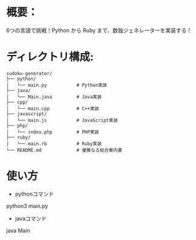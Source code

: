 # 概要：
6つの言語で挑戦！Python から Ruby まで、数独ジェネレーターを実装する！

# ディレクトリ構成:
```
sudoku-generator/
├── python/
│   └── main.py           # Python実装
├── java/
│   └── Main.java         # Java実装
├── cpp/
│   └── main.cpp          # C++実装
├── javascript/
│   └── main.js           # JavaScript実装
├── php/
│   └── index.php         # PHP実装
├── ruby/
│   └── main.rb           # Ruby実装
└── README.md             # 優雅なる総合案内書
```

# 使い方
- pythonコマンド

python3 main.py

- javaコマンド

java Main